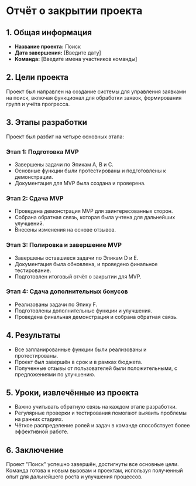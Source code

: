# Отчёт о закрытии проекта

## 1. Общая информация
- **Название проекта:** Поиск
- **Дата завершения:** [Введите дату]
- **Команда:** [Введите имена участников команды]

## 2. Цели проекта
Проект был направлен на создание системы для управления заявками на поиск, включая функционал для обработки заявок, формирования групп и учёта прогресса.

## 3. Этапы разработки
Проект был разбит на четыре основных этапа:

### Этап 1: Подготовка MVP
- Завершены задачи по Эпикам A, B и C.
- Основные функции были протестированы и подготовлены к демонстрации.
- Документация для MVP была создана и проверена.

### Этап 2: Сдача MVP
- Проведена демонстрация MVP для заинтересованных сторон.
- Собрана обратная связь, которая была учтена для дальнейших улучшений.
- Внесены изменения на основе отзывов.

### Этап 3: Полировка и завершение MVP
- Завершены оставшиеся задачи по Эпикам D и E.
- Документация была обновлена, и проведено финальное тестирование.
- Подготовлен итоговый отчёт о закрытии для MVP.

### Этап 4: Сдача дополнительных бонусов
- Реализованы задачи по Эпику F.
- Подготовлены дополнительные функции и улучшения.
- Проведена финальная демонстрация и собрана обратная связь.

## 4. Результаты
- Все запланированные функции были реализованы и протестированы.
- Проект был завершён в срок и в рамках бюджета.
- Полученные отзывы от пользователей были положительными, с предложениями по улучшению.

## 5. Уроки, извлечённые из проекта
- Важно учитывать обратную связь на каждом этапе разработки.
- Регулярные проверки и тестирования помогают выявить проблемы на ранних стадиях.
- Чёткое распределение ролей и задач в команде способствует более эффективной работе.

## 6. Заключение
Проект "Поиск" успешно завершён, достигнуты все основные цели. Команда готова к новым вызовам и проектам, используя полученный опыт для дальнейшего роста и улучшения процессов.